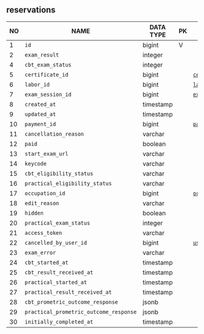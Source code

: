 
reservations
----------------------------


NO | NAME | DATA TYPE | PK | FK | COMMENTS
---|------|-----------|----|----|-------------------
1|`id` | bigint | V |  | 
2|`exam_result` | integer |  |  | 
4|`cbt_exam_status` | integer |  |  | 
5|`certificate_id` | bigint |  | [`certificates`](certificates.md) | 
6|`labor_id` | bigint |  | [`labors`](labors.md) | 
7|`exam_session_id` | bigint |  | [`exam_sessions`](exam_sessions.md) | 
8|`created_at` | timestamp |  |  | 
9|`updated_at` | timestamp |  |  | 
10|`payment_id` | bigint |  | [`payments`](payments.md) | 
11|`cancellation_reason` | varchar |  |  | 
12|`paid` | boolean |  |  | 
13|`start_exam_url` | varchar |  |  | 
14|`keycode` | varchar |  |  | 
15|`cbt_eligibility_status` | varchar |  |  | 
16|`practical_eligibility_status` | varchar |  |  | 
17|`occupation_id` | bigint |  | [`occupations`](occupations.md) | 
18|`edit_reason` | varchar |  |  | 
19|`hidden` | boolean |  |  | 
20|`practical_exam_status` | integer |  |  | 
21|`access_token` | varchar |  |  | 
22|`cancelled_by_user_id` | bigint |  | [`users`](users.md) | 
23|`exam_error` | varchar |  |  | 
24|`cbt_started_at` | timestamp |  |  | 
25|`cbt_result_received_at` | timestamp |  |  | 
26|`practical_started_at` | timestamp |  |  | 
27|`practical_result_received_at` | timestamp |  |  | 
28|`cbt_prometric_outcome_response` | jsonb |  |  | 
29|`practical_prometric_outcome_response` | jsonb |  |  | 
30|`initially_completed_at` | timestamp |  |  | 

